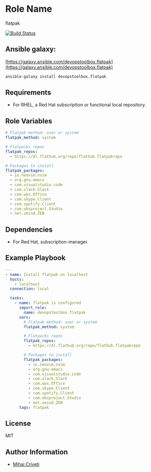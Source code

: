Role Name
=========

flatpak

[![Build Status](https://travis-ci.org/cmihai-ansible/flatpak.svg?branch=master)](https://travis-ci.org/cmihai-ansible/flatpak)

Ansible galaxy:
---------------

[https://galaxy.ansible.com/devopstoolbox.flatpak](https://galaxy.ansible.com/devopstoolbox.flatpak)

```bash
ansible-galaxy install devopstoolbox.flatpak
```

Requirements
------------

- For RHEL, a Red Hat subscription or functional local repository.

Role Variables
--------------

```yaml
# Flatpak method: user or system
flatpak_method: system

# Flatpacks repos
flatpak_repos:
  - https://dl.flathub.org/repo/flathub.flatpakrepo

# Packages to install
flatpak_packages:
  - io.neovim.nvim
  - org.gnu.emacs
  - com.visualstudio.code
  - com.slack.Slack
  - com.wps.Office
  - com.skype.Client
  - com.spotify.Client
  - com.obsproject.Studio
  - net.xmind.ZEN
```

Dependencies
------------

- For Red Hat, subscription-manager.

Example Playbook
----------------

```yaml
---
- name: Install flatpak on localhost
  hosts:
    - localhost
  connection: local

  tasks:
    - name: flatpak is configured
      import_role:
        name: devopstoolbox.flatpak
      vars:
        # Flatpak method: user or system
        flatpak_method: system

        # Flatpacks repos
        flatpak_repos:
          - https://dl.flathub.org/repo/flathub.flatpakrepo

        # Packages to install
        flatpak_packages:
          - io.neovim.nvim
          - org.gnu.emacs
          - com.visualstudio.code
          - com.slack.Slack
          - com.wps.Office
          - com.skype.Client
          - com.spotify.Client
          - com.obsproject.Studio
          - net.xmind.ZEN
      tags: flatpak
```

License
-------

MIT

Author Information
------------------

- [Mihai Criveti](https://www.linkedin.com/in/devopstoolbox.)
